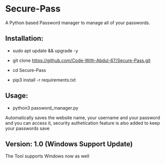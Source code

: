 # Secure-Pass
<p>A Python based Password manager to manage all of your passwords.<p/>

<h2>Installation:</h2>

- sudo apt update && upgrade -y

- git clone https://github.com/Code-With-Abdul-67/Secure-Pass.git

- cd Secure-Pass

- pip3 install -r requirements.txt

<h2>Usage:</h2>
  
- python3 password_manager.py


<p>Automatically saves the website name, your username and your password and you can access it, security authetication feature is also added to keep your passwords save<p/>

<h2>Version: 1.0 (Windows Support Update)</h2>

<o>The Tool supports Windows now as well</p>


